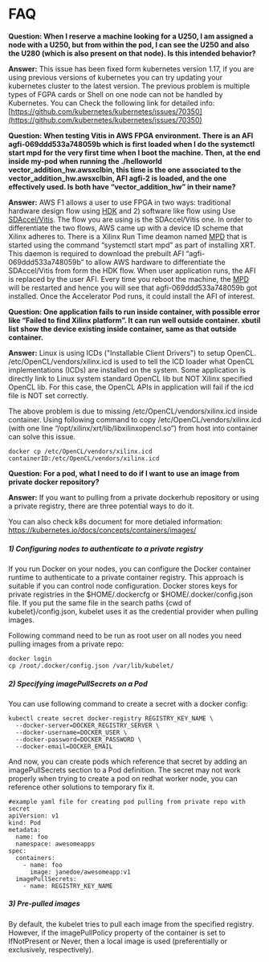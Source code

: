 # FAQ  
**Question: When I reserve a machine looking for a U250, I am assigned a node with a U250, but from within the pod, I can see the U250 and also the U280 (which is also present on that node). Is this intended behavior?**

 **Answer:** This issue has been fixed form kubernetes version 1.17, if you are using previous versions of kubernetes you can try updating your kubernetes cluster to the latest version. The previous problem is multiple types of FGPA cards or Shell on one node can not be handled by Kubernetes. You can Check the following link for detailed info: [https://github.com/kubernetes/kubernetes/issues/70350](https://github.com/kubernetes/kubernetes/issues/70350)

**Question: When testing Vitis in AWS FPGA environment. There is an AFI agfi-069ddd533a748059b which is first loaded when I do the systemctl start mpd for the very first time when I boot the machine. Then, at the end inside my-pod when running the ./helloworld vector_addition_hw.awsxclbin, this time is the one associated to the vector_addition_hw.awsxclbin, AFI agfi-2 is loaded, and the one effectively used. Is both have “vector_addition_hw” in their name?**

 **Answer:** AWS F1 allows a user to use FPGA in two ways:  traditional hardware design flow using [HDK](https://clicktime.symantec.com/3DiMRHsPYvzA8YqaAYokmLV6H2?u=https%3A%2F%2Fgithub.com%2Faws%2Faws-fpga%2Fblob%2Fmaster%2Fhdk%2FREADME.md) and  2) software like flow using Use [SDAccel/Vitis](https://clicktime.symantec.com/3MGuf45R2JanX4SS6wJtNTM6H2?u=https%3A%2F%2Fgithub.com%2Faws%2Faws-fpga%2Fblob%2Fmaster%2FSDAccel%2FREADME.md). The flow you are using is the SDAccel/Vitis one. In order to differentiate the two flows, AWS came up with a device ID scheme that Xilinx adheres to. There is a Xilinx Run Time deamon named [MPD](https://clicktime.symantec.com/3Rz2catG2XLeoDpWiMmdeq36H2?u=https%3A%2F%2Fxilinx.github.io%2FXRT%2Fmaster%2Fhtml%2Fcloud_vendor_support.html) that is started using the command “systemctl start mpd”  as part of installing XRT. This daemon is required to download the prebuilt AFI “agfi-069ddd533a748059b” to allow AWS hardware to differentiate the SDAccel/Vitis from form the HDK flow. When user application runs, the AFI is replaced by the user AFI. Every time you reboot the machine, the [MPD](https://clicktime.symantec.com/3Rz2catG2XLeoDpWiMmdeq36H2?u=https%3A%2F%2Fxilinx.github.io%2FXRT%2Fmaster%2Fhtml%2Fcloud_vendor_support.html) will be restarted and hence you will see that agfi-069ddd533a748059b got installed. Once the Accelerator Pod runs, it could install the AFI of interest.

**Question: One application fails to run inside container, with possible error like “Failed to find Xilinx platform”. It can run well outside container. xbutil list show the device existing inside container, same as that outside container.**

**Answer:** Linux is using ICDs ("Installable Client Drivers") to setup OpenCL. /etc/OpenCL/vendors/xilinx.icd is used to tell the ICD loader what OpenCL implementations (ICDs) are installed on the system. Some application is directly link to Linux system standard OpenCL lib but NOT Xilinx specified OpenCL lib. For this case, the OpenCL APIs in application will fail if the icd file is NOT set correctly.

The above problem is due to missing /etc/OpenCL/vendors/xilinx.icd inside container. Using following command to copy /etc/OpenCL/vendors/xilinx.icd (with one line “/opt/xilinx/xrt/lib/libxilinxopencl.so”) from host into container can solve this issue.
```
docker cp /etc/OpenCL/vendors/xilinx.icd containerID:/etc/OpenCL/vendors/xilinx.icd
```

**Question: For a pod, what I need to do if I want to use an image from private docker repository?**

**Answer:**
If you want to pulling from a private dockerhub repository or using a private registry, there are three potential ways to do it.

You can also check k8s document for more detialed information: https://kubernetes.io/docs/concepts/containers/images/

##### 1) Configuring nodes to authenticate to a private registry
If you run Docker on your nodes, you can configure the Docker container runtime to authenticate to a private container registry. This approach is suitable if you can control node configuration. Docker stores keys for private registries in the $HOME/.dockercfg or $HOME/.docker/config.json file. If you put the same file in the search paths {cwd of kubelet}/config.json, kubelet uses it as the credential provider when pulling images.

Following command need to be run as root user on all nodes you need pulling images from a private repo:
```
docker login
cp /root/.docker/config.json /var/lib/kubelet/
```

##### 2) Specifying imagePullSecrets on a Pod
You can use following command to create a secret with a docker config:

```
kubectl create secret docker-registry REGISTRY_KEY_NAME \
  --docker-server=DOCKER_REGISTRY_SERVER \
  --docker-username=DOCKER_USER \
  --docker-password=DOCKER_PASSWORD \
  --docker-email=DOCKER_EMAIL
```

And now, you can create pods which reference that secret by adding an imagePullSecrets section to a Pod definition.
The secret may not work properly when trying to create a pod on redhat worker node, you can reference other solutions to temporary fix it.
```
#example yaml file for creating pod pulling from private repo with secret
apiVersion: v1
kind: Pod
metadata:
  name: foo
  namespace: awesomeapps
spec:
  containers:
    - name: foo
      image: janedoe/awesomeapp:v1
  imagePullSecrets:
    - name: REGISTRY_KEY_NAME
```

##### 3) Pre-pulled images
By default, the kubelet tries to pull each image from the specified registry. However, if the imagePullPolicy property of the container is set to IfNotPresent or Never, then a local image is used (preferentially or exclusively, respectively).

